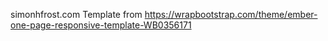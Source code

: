 simonhfrost.com
Template from https://wrapbootstrap.com/theme/ember-one-page-responsive-template-WB0356171
